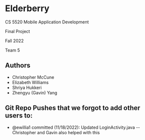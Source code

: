 # Elderberry
CS 5520 Mobile Application Development 

Final Project

Fall 2022

Team 5

## Authors
* Christopher McCune
* Elizabeth Williams
* Shriya Hukkeri
* Zhengyu (Gavin) Yang

## Git Repo Pushes that we forgot to add other users to:
* @ewillia1 committed (11/18/2022): Updated LoginActivity.java -- Christopher and Gavin also helped with this